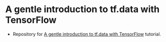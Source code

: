 # A gentle introduction to tf.data with TensorFlow
- Repository for [A gentle introduction to tf.data with TensorFlow](https://www.pyimagesearch.com/2021/06/14/a-gentle-introduction-to-tf-data-with-tensorflow/) tutorial.
